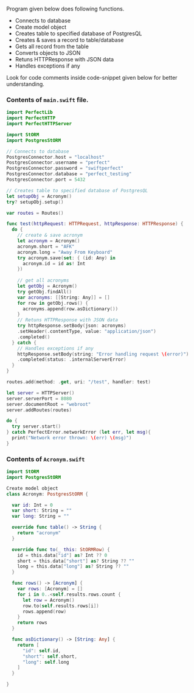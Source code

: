 Program given below does following functions.

* Connects to database
* Create model object
* Creates table to specified database of PostgresQL
* Creates & saves a record to table/database
* Gets all record from the table
* Converts objects to JSON
* Retuns HTTPResponse with JSON data
* Handles exceptions if any

Look for code comments inside code-snippet given below for better understanding.

### Contents of `main.swift` file.

```swift
import PerfectLib
import PerfectHTTP
import PerfectHTTPServer

import StORM
import PostgresStORM

// Connects to database
PostgresConnector.host = "localhost"
PostgresConnector.username = "perfect"
PostgresConnector.password = "swiftperfect"
PostgresConnector.database = "perfect_testing"
PostgresConnector.port = 5432

// Creates table to specified database of PostgresQL
let setupObj = Acronym()
try? setupObj.setup()

var routes = Routes()

func test(httpRequest: HTTPRequest, httpResponse: HTTPResponse) {
  do {
    // create & save acronym
    let acronym = Acronym()
    acronym.short = "AFK"
    acronym.long = "Away From Keyboard"
    try acronym.save(set: { (id: Any) in
      acronym.id = id as! Int
    })
    
    // get all acronyms
    let getObj = Acronym()
    try getObj.findAll()
    var acronyms: [[String: Any]] = []
    for row in getObj.rows() {
      acronyms.append(row.asDictionary())
    }
    // Retuns HTTPResponse with JSON data
    try httpResponse.setBody(json: acronyms)
    .setHeader(.contentType, value: "application/json")
    .completed()
  } catch {
  	// Handles exceptions if any
    httpResponse.setBody(string: "Error handling request \(error)")
    .completed(status: .internalServerError)
  }
}

routes.add(method: .get, uri: "/test", handler: test)

let server = HTTPServer()
server.serverPort = 8080
server.documentRoot = "webroot"
server.addRoutes(routes)

do {
  try server.start()
} catch PerfectError.networkError (let err, let msg){
  print("Network error thrown: \(err) \(msg)")
}
```

### Contents of `Acronym.swift`

```swift
import StORM
import PostgresStORM

Create model object
class Acronym: PostgresStORM {

  var id: Int = 0
  var short: String = ""
  var long: String = ""

  override func table() -> String {
    return "acronym"
  }

  override func to(_ this: StORMRow) {
    id = this.data["id"] as? Int ?? 0
    short = this.data["short"] as? String ?? ""
    long = this.data["long"] as? String ?? ""
  }

  func rows() -> [Acronym] {
    var rows: [Acronym] = []
    for i in 0..<self.results.rows.count {
      let row = Acronym()
      row.to(self.results.rows[i])
      rows.append(row)
    }
    return rows
  }

  func asDictionary() -> [String: Any] {
    return [
      "id": self.id,
      "short": self.short,
      "long": self.long
    ]
  }

}
```